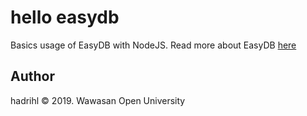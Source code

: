 hello easydb
============
Basics usage of EasyDB with NodeJS. Read more about EasyDB [here](easydb.io/faq)

Author
------
hadrihl &copy; 2019. Wawasan Open University